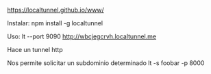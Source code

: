 https://localtunnel.github.io/www/

Instalar:
npm install -g localtunnel

Uso:
lt --port 9090
http://wbcjegcrvh.localtunnel.me

Hace un tunnel http

Nos permite solicitar un subdominio determinado
lt -s foobar -p 8000
